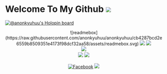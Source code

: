 # Welcome To My Github <img src="https://raw.githubusercontent.com/iampavangandhi/iampavangandhi/master/gifs/Hi.gif" width="30px">

[![@anonkyuhuu's Holopin board](https://holopin.io/api/user/board?user=anonkyuhuu)](https://holopin.io/@anonkyuhuu)
<p align="center">
  ![readmebox](https://raw.githubusercontent.com/anonkyuhuu/anonkyuhuu/cb4287bcd2e6559b8509351e4173f98dcf32aa58/assets/readmebox.svg)
  <a href="https://github.com/anonkyuhuu"><img src="https://avatars.githubusercontent.com/u/57594865?s=96?v=4&backgroundColor=%23ecf0f1&instagram=@anonkyuhuu&github=anonkyuhuu&pattern=leaf&colorPattern=%23eaeaea&borderRadius=50%" height="195"/><a>
  <a href="https://github.com/anonkyuhuu"><img src="https://github-readme-stats.vercel.app/api?username=anonkyuhuu&theme=tokyonight&include_all_commits=true&show_icons=true" /></a> <br />
  <a href="https://github.com/anonkyuhuu"><img src="https://github-readme-stats.vercel.app/api/top-langs?username=anonkyuhuu&theme=tokyonight&layout=compact" /></a> <br />
  <a href="https://github.com/anonkyuhuu"><img src="https://github-readme-streak-stats.herokuapp.com?user=anonkyuhuu&theme=tokyonight&hide_border=false&properties=background&border=%239611C5FF" /><a>
  <a href="https://github.com/anonkyuhuu"><img src="https://github-profile-trophy.vercel.app/?username=anonkyuhuu&theme=radical&margin-w=20&no-bg=true&no-frame=false" /> <br /><br />
  <a href="https://facebook.com/anonkgans" target="_blank"><img src="https://img.shields.io/badge/-Facebook-1877f2?style=for-the-badge&logo=facebook&logoColor=white" alt="Facebook" /></a>
  <a href="https://instagram.com/anonkyuhuu" style="text-decoration: none;"><img src="https://img.shields.io/badge/instagram-%23E4405F?&style=for-the-badge&logo=instagram&logoColor=white"/></a>
</p>
